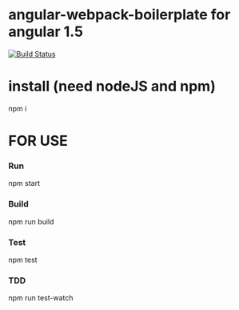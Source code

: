 # angular-webpack-boilerplate  for angular 1.5

[![Build Status](https://api.travis-ci.org/Pompeu/angular-webpack-boilerplate.svg?branch=master)](https://api.travis-ci.org/Pompeu/angular-webpack-boilerplate)

# install (need nodeJS and npm)

npm i

# FOR USE

### Run
 npm start
 
### Build
  npm run build
  
### Test
  npm test

### TDD
 npm run test-watch
